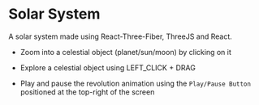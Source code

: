 # Solar System 

A solar system made using React-Three-Fiber, ThreeJS and React.

- Zoom into a celestial object (planet/sun/moon) by clicking on it

- Explore a celestial object using LEFT_CLICK + DRAG

- Play and pause the revolution animation using the `Play/Pause Button` positioned at the top-right of the screen